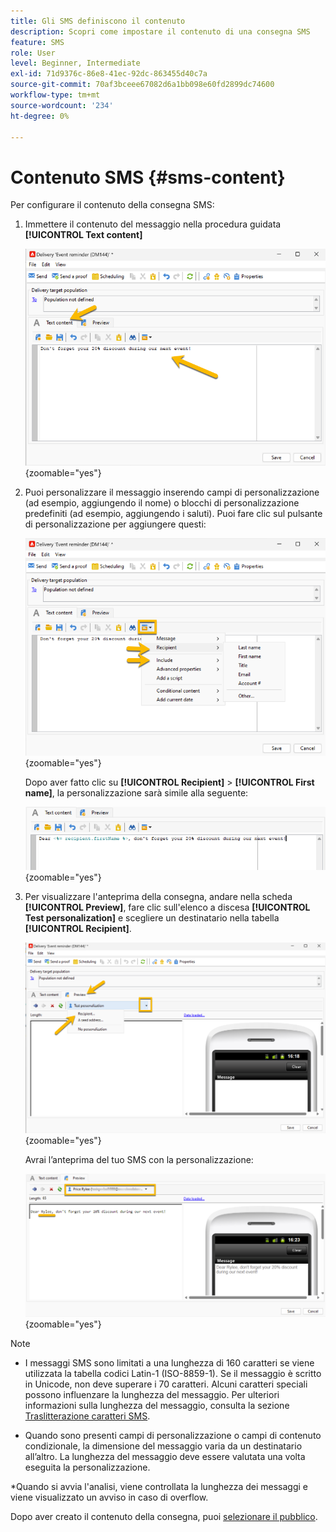 ```yaml
---
title: Gli SMS definiscono il contenuto
description: Scopri come impostare il contenuto di una consegna SMS
feature: SMS
role: User
level: Beginner, Intermediate
exl-id: 71d9376c-86e8-41ec-92dc-863455d40c7a
source-git-commit: 70af3bceee67082d6a1bb098e60fd2899dc74600
workflow-type: tm+mt
source-wordcount: '234'
ht-degree: 0%

---
```


# Contenuto SMS {#sms-content}

Per configurare il contenuto della consegna SMS:

1. Immettere il contenuto del messaggio nella procedura guidata **[!UICONTROL Text content]**

   ![](assets/sms_content.png){zoomable="yes"}

1. Puoi personalizzare il messaggio inserendo campi di personalizzazione (ad esempio, aggiungendo il nome) o blocchi di personalizzazione predefiniti (ad esempio, aggiungendo i saluti). Puoi fare clic sul pulsante di personalizzazione per aggiungere questi:

   ![](assets/sms_perso.png){zoomable="yes"}

   Dopo aver fatto clic su **[!UICONTROL Recipient]** > **[!UICONTROL First name]**, la personalizzazione sarà simile alla seguente:

   ![](assets/sms_perso_recipient.png){zoomable="yes"}

1. Per visualizzare l&#39;anteprima della consegna, andare nella scheda **[!UICONTROL Preview]**, fare clic sull&#39;elenco a discesa **[!UICONTROL Test personalization]** e scegliere un destinatario nella tabella **[!UICONTROL Recipient]**.

   ![](assets/sms_preview.png){zoomable="yes"}

   Avrai l’anteprima del tuo SMS con la personalizzazione:

   ![](assets/sms_preview_phone.png){zoomable="yes"}

>[!NOTE]
>
>* I messaggi SMS sono limitati a una lunghezza di 160 caratteri se viene utilizzata la tabella codici Latin-1 (ISO-8859-1). Se il messaggio è scritto in Unicode, non deve superare i 70 caratteri. Alcuni caratteri speciali possono influenzare la lunghezza del messaggio. Per ulteriori informazioni sulla lunghezza del messaggio, consulta la sezione [Traslitterazione caratteri SMS](smpp-external-account.md#smpp-channel-settings).
>
>* Quando sono presenti campi di personalizzazione o campi di contenuto condizionale, la dimensione del messaggio varia da un destinatario all’altro. La lunghezza del messaggio deve essere valutata una volta eseguita la personalizzazione.
>
>*Quando si avvia l&#39;analisi, viene controllata la lunghezza dei messaggi e viene visualizzato un avviso in caso di overflow.

Dopo aver creato il contenuto della consegna, puoi [selezionare il pubblico](sms-audience.md).
